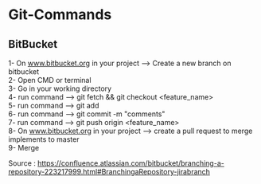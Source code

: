 # Git-Commands

## BitBucket

1- On www.bitbucket.org in your project --> Create a new branch on bitbucket<br />
2- Open CMD or terminal<br />
3- Go in your working directory<br />
4- run command --> git fetch && git checkout <feature_name><br />
5- run command --> git add <br />
6- run command --> git commit -m "comments" <br />
7- run command --> git push origin <feature_name><br />
8- On www.bitbucket.org in your project --> create a pull request to merge implements to master<br />
9- Merge<br />

Source : https://confluence.atlassian.com/bitbucket/branching-a-repository-223217999.html#BranchingaRepository-jirabranch
